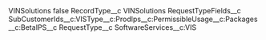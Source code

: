 <?xml version="1.0" encoding="UTF-8"?>
<CustomMetadata xmlns="http://soap.sforce.com/2006/04/metadata" xmlns:xsi="http://www.w3.org/2001/XMLSchema-instance" xmlns:xsd="http://www.w3.org/2001/XMLSchema">
    <label>VINSolutions</label>
    <protected>false</protected>
    <values>
        <field>RecordType__c</field>
        <value xsi:type="xsd:string">VINSolutions</value>
    </values>
    <values>
        <field>RequestTypeFields__c</field>
        <value xsi:type="xsd:string">SubCustomerIds__c:VISType__c:ProdIps__c:PermissibleUsage__c:Packages__c:BetaIPS__c</value>
    </values>
    <values>
        <field>RequestType__c</field>
        <value xsi:type="xsd:string">SoftwareServices__c:VIS</value>
    </values>
</CustomMetadata>
